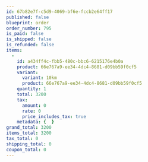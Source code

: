 ```yaml
---
id: 67b82e7f-c5d9-4069-bf6e-fccb2e64ff17
published: false
blueprint: order
order_number: 795
is_paid: false
is_shipped: false
is_refunded: false
items:
  -
    id: a434ff4c-fbb5-480c-bbc6-6215176e4b0a
    product: 66e767a9-ee34-4dc4-8681-d09bb59f0cf5
    variant:
      variant: 10km
      product: 66e767a9-ee34-4dc4-8681-d09bb59f0cf5
    quantity: 1
    total: 3200
    tax:
      amount: 0
      rate: 0
      price_includes_tax: true
    metadata: {  }
grand_total: 3200
items_total: 3200
tax_total: 0
shipping_total: 0
coupon_total: 0
---
```


